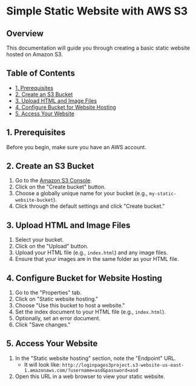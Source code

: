 # Simple Static Website with AWS S3

## Overview

This documentation will guide you through creating a basic static website hosted on Amazon S3.

## Table of Contents

- [1. Prerequisites](#1-prerequisites)
- [2. Create an S3 Bucket](#2-create-an-s3-bucket)
- [3. Upload HTML and Image Files](#3-upload-html-and-image-files)
- [4. Configure Bucket for Website Hosting](#4-configure-bucket-for-website-hosting)
- [5. Access Your Website](#5-access-your-website)

## 1. Prerequisites

Before you begin, make sure you have an AWS account.

## 2. Create an S3 Bucket

1. Go to the [Amazon S3 Console](https://s3.console.aws.amazon.com/s3/).
2. Click on the "Create bucket" button.
3. Choose a globally unique name for your bucket (e.g., `my-static-website-bucket`).
4. Click through the default settings and click "Create bucket."

## 3. Upload HTML and Image Files

1. Select your bucket.
2. Click on the "Upload" button.
3. Upload your HTML file (e.g., `index.html`) and any image files.
4. Ensure that your images are in the same folder as your HTML file.

## 4. Configure Bucket for Website Hosting

1. Go to the "Properties" tab.
2. Click on "Static website hosting."
3. Choose "Use this bucket to host a website."
4. Set the index document to your HTML file (e.g., `index.html`).
5. Optionally, set an error document.
6. Click "Save changes."

## 5. Access Your Website

1. In the "Static website hosting" section, note the "Endpoint" URL.
   - It will look like: `http://loginpages3project.s3-website-us-east-1.amazonaws.com/?username=asd&password=asd`
2. Open this URL in a web browser to view your static website.
